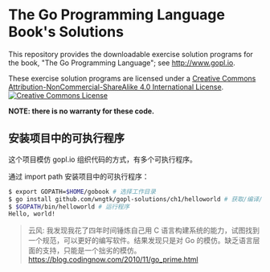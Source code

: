 # The Go Programming Language Book's Solutions

This repository provides the downloadable exercise solution programs
for the book, "The Go Programming Language"; see http://www.gopl.io.

These exercise solution programs are licensed under a <a rel="license"
href="http://creativecommons.org/licenses/by-nc-sa/4.0/">Creative
Commons Attribution-NonCommercial-ShareAlike 4.0 International
License</a>.<br/> <a rel="license"
href="http://creativecommons.org/licenses/by-nc-sa/4.0/"><img
alt="Creative Commons License" style="border-width:0"
src="https://i.creativecommons.org/l/by-nc-sa/4.0/88x31.png"/></a>

**NOTE: there is no warranty for these code.**

## 安装项目中的可执行程序

这个项目模仿 gopl.io 组织代码的方式，有多个可执行程序。

通过 import path 安装项目中的可执行程序：

```sh
$ export GOPATH=$HOME/gobook # 选择工作目录
$ go install github.com/wngtk/gopl-solutions/ch1/helloworld # 获取/编译/安装
$ $GOPATH/bin/helloworld # 运行程序
Hello, world!
```

> 云风: 我发现我花了四年时间锤炼自己用 C 语言构建系统的能力，试图找到一个规范，可以更好的编写软件。结果发现只是对 Go 的模仿。缺乏语言层面的支持，只能是一个拙劣的模仿。https://blog.codingnow.com/2010/11/go_prime.html
